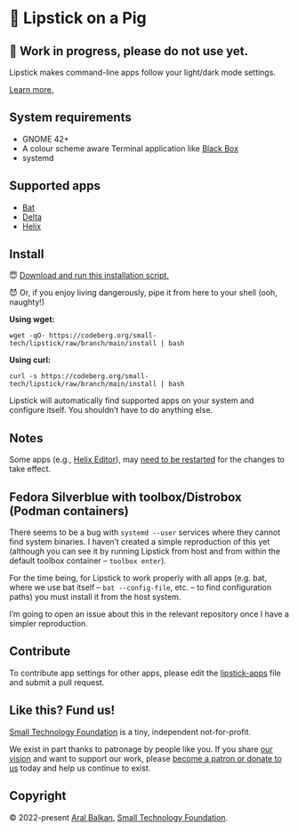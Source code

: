 # 🐷 Lipstick on a Pig

## 🚧 Work in progress, please do not use yet.

Lipstick makes command-line apps follow your light/dark mode settings.

[Learn more.](https://ar.al/2022/08/03/the-most-important-lesson-in-design/)

## System requirements

- GNOME 42+
- A colour scheme aware Terminal application like [Black Box](https://gitlab.gnome.org/raggesilver/blackbox#black-box)
- systemd

## Supported apps

- [Bat]()
- [Delta]()
- [Helix]()

## Install

😇 [Download and run this installation script.](https://codeberg.org/small-tech/lipstick/raw/branch/main/install) 

😈 Or, if you enjoy living dangerously, pipe it from here to your shell (ooh, naughty!)

__Using wget:__

```shell
wget -qO- https://codeberg.org/small-tech/lipstick/raw/branch/main/install | bash
```

__Using curl:__

```shell
curl -s https://codeberg.org/small-tech/lipstick/raw/branch/main/install | bash
```

Lipstick will automatically find supported apps on your system and configure itself. You shouldn’t have to do anything else.

## Notes

Some apps (e.g., [Helix Editor](https://helix-editor.com)), may [need to be restarted](https://github.com/helix-editor/helix/issues/2158#issuecomment-1201083242) for the changes to take effect.

## Fedora Silverblue with toolbox/Distrobox (Podman containers)

There seems to be a bug with `systemd --user` services where they cannot find system binaries. I haven’t created a simple reproduction of this yet (although you can see it by running Lipstick from host and from within the default toolbox container – `toolbox enter`).

For the time being, for Lipstick to work properly with all apps (e.g. bat, where we use bat itself –  `bat --config-file`, etc. – to find configuration paths) you must install it from the host system.

I’m going to open an issue about this in the relevant repository once I have a simpler reproduction.

## Contribute

To contribute app settings for other apps, please edit the [lipstick-apps](scripts/lipstick-apps) file and submit a pull request.

## Like this? Fund us!

[Small Technology Foundation](https://small-tech.org) is a tiny, independent not-for-profit.

We exist in part thanks to patronage by people like you. If you share [our vision](https://small-tech.org/about/#small-technology) and want to support our work, please [become a patron or donate to us](https://small-tech.org/fund-us) today and help us continue to exist.

## Copyright

&copy; 2022-present [Aral Balkan](https://ar.al), [Small Technology Foundation](https://small-tech.org).
